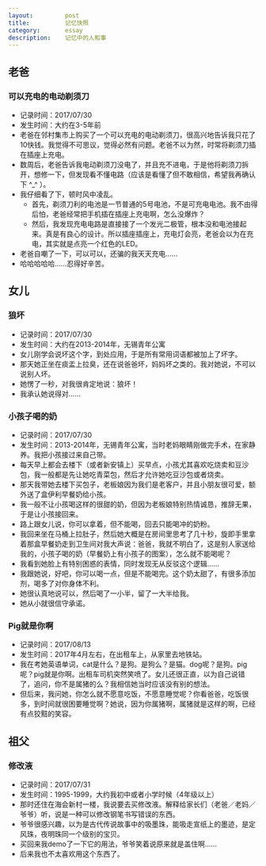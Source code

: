 ```yaml
---
layout:         post
title:          记忆快照 
category:       essay
description:    记忆中的人和事
---
```


## 老爸

### 可以充电的电动剃须刀
- 记录时间：2017/07/30
- 发生时间：大约在3-5年前
- 老爸在邻村集市上购买了一个可以充电的电动剃须刀，很高兴地告诉我只花了10快钱。我觉得不可思议，觉得必然有问题。老爸不以为然，时常将剃须刀插在插座上充电。
- 数周后，老爸告诉我电动剃须刀没电了，并且充不进电，于是他将剃须刀拆开，想修一下，但发现看不懂电路（应该是看懂了但不敢相信，希望我再确认下 ^_^ ）。
- 我仔细看了下，顿时风中凌乱。
	- 首先，剃须刀利的电池是一节普通的5号电池，不是可充电电池。我不由得后怕，老爸经常把手机插在插座上充电啊，怎么没爆炸？
	- 然后，我发现充电电路是直接接了一个发光二极管，根本没和电池接起来。真是有良心的设计。所以插座插座上，充电灯会亮，老爸会以为在充电，其实就是点亮一个红色的LED。
- 老爸自嘲了一下，可以可以，还骗的我天天充电……
- 哈哈哈哈哈……忍得好辛苦。

## 女儿

### 狼坏
- 记录时间：2017/07/30
- 发生时间：大约在2013-2014年，无锡青年公寓
- 女儿刚学会说坏这个字，到处应用，于是所有常用词语都被加上了坏字。
- 那天她正坐在痰盂上拉臭，还在说爸爸坏，妈妈坏之类的。我对她说，不可以说别人坏。
- 她愣了一秒，对我很肯定地说：狼坏！
- 我承认她说得对……

### 小孩子喝的奶
- 记录时间：2017/07/30
- 发生时间：2013-2014年，无锡青年公寓，当时老妈眼睛刚做完手术，在家静养。我把小孩接过来自己带。
- 每天早上都会去楼下（或者新安镇上）买早点，小孩尤其喜欢吃烧卖和豆沙包，我一般都是先让她吃青菜包，然后才允许她吃豆沙包或者烧卖。
- 那天我带她去楼下买包子，老板娘因为我们是老客户，并且小朋友很可爱，额外送了盒伊利早餐奶给小孩。
- 我一般不让小孩喝这样的很甜的奶，但因为老板娘特别热情诚恳，推辞无果，于是让小孩接回来。
- 路上跟女儿说，你可以拿着，但不能喝，回去只能喝冲的奶粉。
- 我回来坐在马桶上拉肚子，然后她大概是在房间里思考了几十秒，旋即手里拿着那盒早餐奶走到卫生间对我大声说：爸爸，我就不明白了，这是别人家送给我的，小孩子喝的奶（早餐奶上有小孩子的图案），怎么就不能喝呢？
- 我看到她脸上有特别困惑的表情，同时发现无从反驳这个逻辑……
- 我跟她说，好吧，你可以喝一点，但是不能喝完。这个奶太甜了，有很多添加剂，喝多了对你身体不利。
- 她很认真地说可以，然后喝了一小半，留了一大半给我。
- 她从小就很信守承诺。

### Pig就是你啊
- 记录时间：2017/08/13
- 发生时间：2017年4月左右，在出租车上，从家里去地铁站。
- 我在考她英语单词，cat是什么？是狗。是狗么？是猫。dog呢？是狗。pig呢？pig就是你啊。出租车司机突然笑喷了。女儿还很正直，以为自己说错了，追问，你不是属猪的么？我相信她当时应该没有别的想法。
- 但后来，我问她，你怎么就不愿意吃饭，不愿意睡觉呢？你看爸爸，吃饭很多，到时间就很困要睡觉啊？她说，因为你属猪啊，属猪就是这样的啊，已经有点狡黠的笑容。

## 祖父

### 修改液
- 记录时间：2017/07/31
- 发生时间：1995-1999，大约我初中或者小学时候（4年级以上）
- 那时还住在海会新村一楼，我说要去买修改液。解释给家长们（老爸／老妈／爷爷）听，说是一种可以修改钢笔书写错误的东西。
- 爷爷很感兴趣，以为是古代传说故事中的吸墨珠，能吸走宣纸上的墨迹，是定风珠，夜明珠同一个级别的宝贝。
- 买回来我demo了一下它的用法，爷爷笑着说原来就是盖住啊……
- 后来我也不太喜欢用这个东西了。
